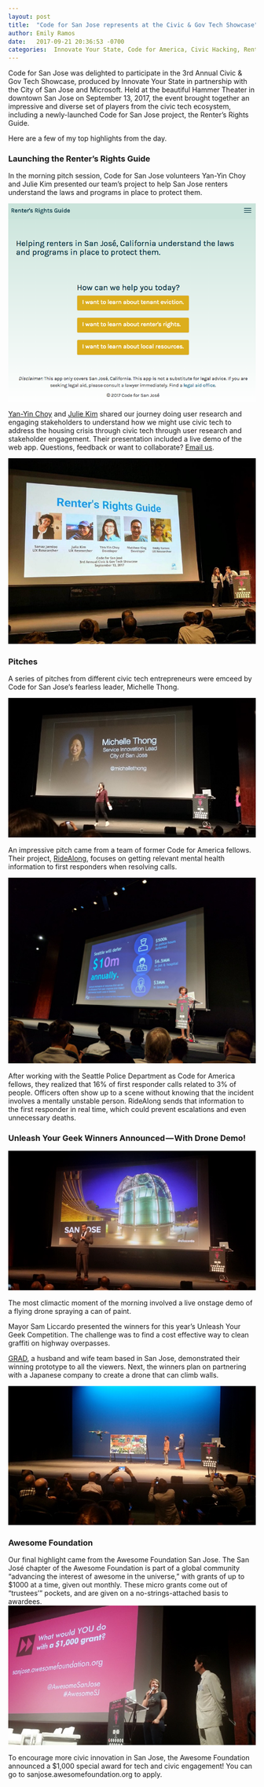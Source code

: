 ```yaml
---
layout: post
title:  "Code for San Jose represents at the Civic & Gov Tech Showcase"
author: Emily Ramos
date:   2017-09-21 20:36:53 -0700
categories:  Innovate Your State, Code for America, Civic Hacking, Renter's Rights Guide, San Jose, Gov Tech
---
```

Code for San Jose was delighted to participate in the 3rd Annual Civic & Gov Tech Showcase, produced by Innovate Your State in partnership with the City of San Jose and Microsoft. Held at the beautiful Hammer Theater in downtown San Jose on September 13, 2017, the event brought together an impressive and diverse set of players from the civic tech ecosystem, including a newly-launched Code for San Jose project, the Renter’s Rights Guide.

Here are a few of my top highlights from the day.

### Launching the Renter’s Rights Guide
In the morning pitch session, Code for San Jose volunteers Yan-Yin Choy and Julie Kim presented our team’s project to help San Jose renters understand the laws and programs in place to protect them.

![Screenshot of the Renter’s Rights Guide web app created by a Code for San Jose team, rentersrightsguide.org](/img/cfsj_rrg_screenshot.png?raw=true "Screenshot of the Renter’s Rights Guide web app created by a Code for San Jose team, rentersrightsguide.org")

[Yan-Yin Choy](https://linkedin.com/in/yanyinchoy) and [Julie Kim](https://www.linkedin.com/in/jliekim) shared our journey doing user research and engaging stakeholders to understand how we might use civic tech to address the housing crisis through civic tech through user research and stakeholder engagement. Their presentation included a live demo of the web app. Questions, feedback or want to collaborate? [Email us](mailto:yanyinchoy@gmail.com). 

![Yan Yin Choy and Julie Kim pitching onstage](/img/cfsj_sep2017_rrg_pitch_1.jpeg)

### Pitches
A series of pitches from different civic tech entrepreneurs were emceed by Code for San Jose’s fearless leader, Michelle Thong.

![Michelle Thong MC at Civic & Gov Tech Showcase 2017](/img/cfsj_sep2017_mthong_mc.jpeg)

An impressive pitch came from a team of former Code for America fellows. Their project, [RideAlong](http://www.getridealong.com/), focuses on getting relevant mental health information to first responders when resolving calls. 

![Get Ride Along pitch at Civic & Gov Tech Showcase 2017](/img/cfsj_sep2017_getridealong.jpg)

After working with the Seattle Police Department as Code for America fellows, they realized that 16% of first responder calls related to 3% of people. Officers often show up to a scene without knowing that the incident involves a mentally unstable person. RideAlong sends that information to the first responder in real time, which could prevent escalations and even unnecessary deaths.

### Unleash Your Geek Winners Announced — With Drone Demo!
![Mayor Liccardo announcing winner of Unleash Your Geek at Civic & Gov Tech Showcase 2017](/img/cfsj_sep2017_mayorliccardo_unleashyourgeak.jpeg)

The most climactic moment of the morning involved a live onstage demo of a flying drone spraying a can of paint.

Mayor Sam Liccardo presented the winners for this year’s Unleash Your Geek Competition. The challenge was to find a cost effective way to clean graffiti on highway overpasses. 

[GRAD](https://grad.technology/), a husband and wife team based in San Jose, demonstrated their winning prototype to all the viewers. Next, the winners plan on partnering with a Japanese company to create a drone that can climb walls.

![Unleash Your Geek winner GRAD live demo at Civic & Gov Tech Showcase 2017](/img/cfsj_sep2017_unleashyourgeek_grad.jpeg)

### Awesome Foundation
Our final highlight came from the Awesome Foundation San Jose. The San José chapter of the Awesome Foundation is part of a global community “advancing the interest of awesome in the universe,” with grants of up to $1000 at a time, given out monthly. These micro grants come out of “trustees’” pockets, and are given on a no-strings-attached basis to awardees.
![Awesome Foundation pitch at Civic & Gov Tech Showcase 2017](/img/cfsj_sep2017_awesomefoundation.jpeg)

To encourage more civic innovation in San Jose, the Awesome Foundation announced a $1,000 special award for tech and civic engagement! You can go to sanjose.awesomefoundation.org to apply.

